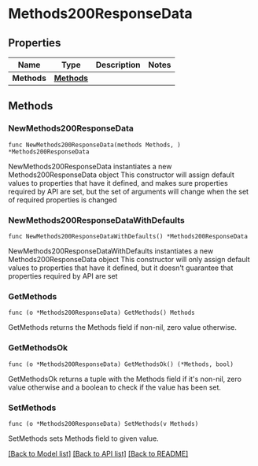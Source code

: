 # Methods200ResponseData

## Properties

Name | Type | Description | Notes
------------ | ------------- | ------------- | -------------
**Methods** | [**Methods**](Methods.md) |  | 

## Methods

### NewMethods200ResponseData

`func NewMethods200ResponseData(methods Methods, ) *Methods200ResponseData`

NewMethods200ResponseData instantiates a new Methods200ResponseData object
This constructor will assign default values to properties that have it defined,
and makes sure properties required by API are set, but the set of arguments
will change when the set of required properties is changed

### NewMethods200ResponseDataWithDefaults

`func NewMethods200ResponseDataWithDefaults() *Methods200ResponseData`

NewMethods200ResponseDataWithDefaults instantiates a new Methods200ResponseData object
This constructor will only assign default values to properties that have it defined,
but it doesn't guarantee that properties required by API are set

### GetMethods

`func (o *Methods200ResponseData) GetMethods() Methods`

GetMethods returns the Methods field if non-nil, zero value otherwise.

### GetMethodsOk

`func (o *Methods200ResponseData) GetMethodsOk() (*Methods, bool)`

GetMethodsOk returns a tuple with the Methods field if it's non-nil, zero value otherwise
and a boolean to check if the value has been set.

### SetMethods

`func (o *Methods200ResponseData) SetMethods(v Methods)`

SetMethods sets Methods field to given value.



[[Back to Model list]](../README.md#documentation-for-models) [[Back to API list]](../README.md#documentation-for-api-endpoints) [[Back to README]](../README.md)


